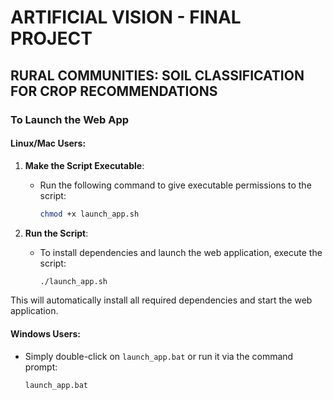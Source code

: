 # ARTIFICIAL VISION - FINAL PROJECT

## RURAL COMMUNITIES: SOIL CLASSIFICATION FOR CROP RECOMMENDATIONS


### **To Launch the Web App**

#### **Linux/Mac Users**:

1. **Make the Script Executable**:
   - Run the following command to give executable permissions to the script:
     ```sh
     chmod +x launch_app.sh
     ```

2. **Run the Script**:
   - To install dependencies and launch the web application, execute the script:
     ```sh
     ./launch_app.sh
     ```

This will automatically install all required dependencies and start the web application.

#### **Windows Users**:

- Simply double-click on `launch_app.bat` or run it via the command prompt:
  ```sh
  launch_app.bat
